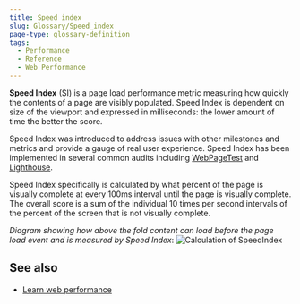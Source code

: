 ```yaml
---
title: Speed index
slug: Glossary/Speed_index
page-type: glossary-definition
tags:
  - Performance
  - Reference
  - Web Performance
---
```


**Speed Index** (SI) is a page load performance metric measuring how quickly the contents of a page are visibly populated. Speed Index is dependent on size of the viewport and expressed in milliseconds: the lower amount of time the better the score.

Speed Index was introduced to address issues with other milestones and metrics and provide a gauge of real user experience. Speed Index has been implemented in several common audits including [WebPageTest](https://github.com/WPO-Foundation/webpagetest-docs/blob/main/src/metrics/SpeedIndex.md) and [Lighthouse](https://github.com/paulirish/speedline). 

Speed Index specifically is calculated by what percent of the page is visually complete at every 100ms interval until the page is visually complete. The overall score is a sum of the individual 10 times per second intervals of the percent of the screen that is not visually complete.

*Diagram showing how above the fold content can load before the page load event and is measured by Speed Index*:
![Calculation of SpeedIndex](speedindex.png)

## See also

- [Learn web performance](/en-US/docs/Learn/Performance)
